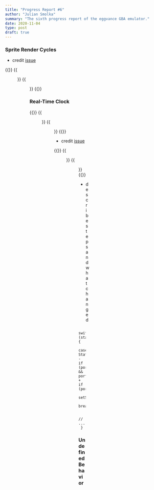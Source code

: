 ```yaml
---
title: "Progress Report #6"
author: "Julian Smolka"
summary: "The sixth progress report of the eggvance GBA emulator."
date: 2020-11-04
type: post
draft: true
---
```

### Sprite Render Cycles
- credit [issue](https://github.com/jsmolka/eggvance/issues/2)

{{<figures>}}
  {{<figure src="eggvance/gunstar-sprite-cycles-bug.png" caption="">}}
  {{<figure src="eggvance/gunstar-sprite-cycles.png" caption="">}}
{{</figures>}}

### Real-Time Clock

{{<figures>}}
  {{<figure src="eggvance/emerald-berry-1.png" caption="">}}
  {{<figure src="eggvance/emerald-berry-2.png" caption="">}}
{{</figures>}}

- credit [issue](https://github.com/fleroviux/NanoboyAdvance/issues/136)

{{<figures>}}
  {{<figure src="eggvance/sennen-rtc-bug.png" caption="">}}
  {{<figure src="eggvance/sennen-rtc.png" caption="">}}
{{</figures>}}

- describe steps and what changed

```diff-cpp
 switch (state) {
   case State::InitOne:
-    if (port.cs.low() && port.sck.high())
+    if (port.cs.low())
       setState(State::InitTwo);
     break;

   // ...
 }
```

### Undefined Behavior
